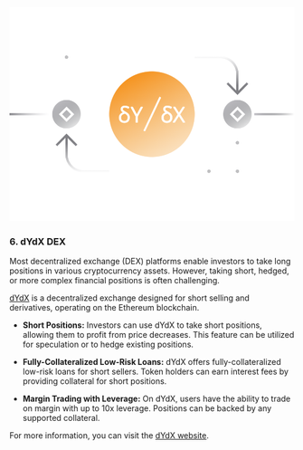 ![](../images/dydx-Main-l.png)

### 6. dYdX DEX

Most decentralized exchange (DEX) platforms enable investors to take long positions in various cryptocurrency assets. However, taking short, hedged, or more complex financial positions is often challenging.

[dYdX](https://dydx.exchange/) is a decentralized exchange designed for short selling and derivatives, operating on the Ethereum blockchain.

- **Short Positions:** Investors can use dYdX to take short positions, allowing them to profit from price decreases. This feature can be utilized for speculation or to hedge existing positions.

- **Fully-Collateralized Low-Risk Loans:** dYdX offers fully-collateralized low-risk loans for short sellers. Token holders can earn interest fees by providing collateral for short positions.

- **Margin Trading with Leverage:** On dYdX, users have the ability to trade on margin with up to 10x leverage. Positions can be backed by any supported collateral.

For more information, you can visit the [dYdX website](https://dydx.exchange/).

